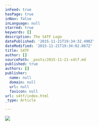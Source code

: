 ```yaml
---
inFeed: true
hasPage: true
inNav: false
inLanguage: null
starred: true
keywords: []
description: The S4TF Logo
datePublished: '2015-11-21T19:34:32.490Z'
dateModified: '2015-11-21T19:34:02.867Z'
title: S4TF
author: []
sourcePath: _posts/2015-11-21-s4tf.md
published: true
authors: []
publisher:
  name: null
  domain: null
  url: null
  favicon: null
url: s4tf/index.html
_type: Article

---
```

![](https://the-grid-user-content.s3-us-west-2.amazonaws.com/1b8b36fb-89b4-42b4-b46a-135479f0c200.jpg)